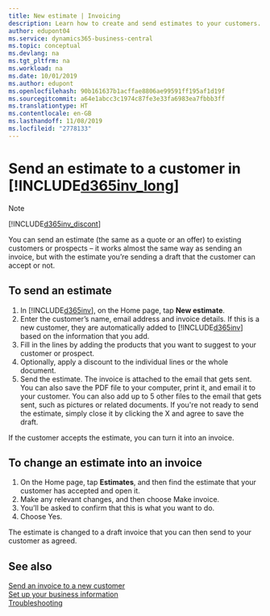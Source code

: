 ```yaml
---
title: New estimate | Invoicing
description: Learn how to create and send estimates to your customers. If they accept the offer, you can easily turn the quote into an invoice.
author: edupont04
ms.service: dynamics365-business-central
ms.topic: conceptual
ms.devlang: na
ms.tgt_pltfrm: na
ms.workload: na
ms.date: 10/01/2019
ms.author: edupont
ms.openlocfilehash: 90b161637b1acffae8806ae99591ff195af1d19f
ms.sourcegitcommit: a64e1abcc3c1974c87fe3e33fa6983ea7fbbb3ff
ms.translationtype: HT
ms.contentlocale: en-GB
ms.lasthandoff: 11/08/2019
ms.locfileid: "2778133"
---
```

# <a name="send-an-estimate-to-a-customer-in-included365inv_longincludesd365inv_longmd"></a>Send an estimate to a customer in [!INCLUDE[d365inv_long](includes/d365inv_long.md)]
> [!Note]
> [!INCLUDE[d365inv_discont](includes/d365inv_discont.md)]

You can send an estimate (the same as a quote or an offer) to existing customers or prospects – it works almost the same way as sending an invoice, but with the estimate you’re sending a draft that the customer can accept or not.  

## <a name="to-send-an-estimate"></a>To send an estimate
1. In [!INCLUDE[d365inv](includes/d365inv.md)], on the Home page, tap **New estimate**.
2. Enter the customer’s name, email address and invoice details. If this is a new customer, they are automatically added to [!INCLUDE[d365inv](includes/d365inv.md)] based on the information that you add.  
3. Fill in the lines by adding the products that you want to suggest to your customer or prospect.  
4. Optionally, apply a discount to the individual lines or the whole document.  
4. Send the estimate. The invoice is attached to the email that gets sent. You can also save the PDF file to your computer, print it, and email it to your customer. You can also add up to 5 other files to the email that gets sent, such as pictures or related documents. If you're not ready to send the estimate, simply close it by clicking the X and agree to save the draft.  

If the customer accepts the estimate, you can turn it into an invoice.

## <a name="to-change-an-estimate-into-an-invoice"></a>To change an estimate into an invoice
1. On the Home page, tap **Estimates**, and then find the estimate that your customer has accepted and open it.  
2. Make any relevant changes, and then choose Make invoice.  
3. You’ll be asked to confirm that this is what you want to do.  
4. Choose Yes.  

The estimate is changed to a draft invoice that you can then send to your customer as agreed.  

## <a name="see-also"></a>See also
[Send an invoice to a new customer](send-invoice.md)  
[Set up your business information](set-up-business-profile.md)  
[Troubleshooting](about-troubleshooting.md)  

